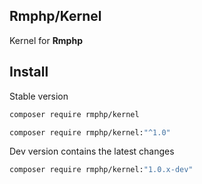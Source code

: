 ## Rmphp/Kernel

Kernel for **Rmphp**

## Install

Stable version

```bash
composer require rmphp/kernel
```
```bash
composer require rmphp/kernel:"^1.0"
```


Dev version contains the latest changes

```bash
composer require rmphp/kernel:"1.0.x-dev"
```

